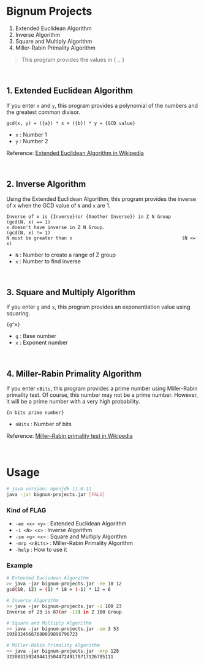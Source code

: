# Bignum Projects

1. Extended Euclidean Algorithm
2. Inverse Algorithm
3. Square and Multiply Algorithm
4. Miller-Rabin Primality Algorithm

> This program provides the values in { .. }

<br />

## 1. Extended Euclidean Algorithm

If you enter `x` and `y`, this program provides a polynomial of the numbers and the greatest common divisor.

    gcd(x, y) = ({a}) * x + ({b}) * y = {GCD value}

- `x` :  Number 1
- `y` :  Number 2

Reference: [Extended Euclidean Algorithm in Wikipedia](https://en.wikipedia.org/wiki/Extended_Euclidean_algorithm)

<br />

## 2. Inverse Algorithm

Using the Extended Euclidean Algorithm, this program provides the inverse of x when the GCD value of `N` and `x` are 1.

    Inverse of x is {Inverse}(or {Another Inverse}) in Z N Group    (gcd(N, x) == 1)
    x doesn't have inverse in Z N Group.                            (gcd(N, x) != 1)
    N must be greater than x                                        (N <= x)

- `N` :  Number to create a range of Z group
- `x` :  Number to find inverse

<br />

## 3. Square and Multiply Algorithm

If you enter `g` and `x`, this program provides an exponentiation value using squaring.

    {g^x}

- `g` :  Base number
- `x` :  Exponent number

<!-- Reference: [Exponentiation by squaring in Wikipedia](https://en.wikipedia.org/wiki/Exponentiation_by_squaring) -->

<br />

## 4. Miller-Rabin Primality Algorithm

If you enter `nBits`, this program provides a prime number using Miller-Rabin primality test. Of course, this number may not be a prime number. However, it will be a prime number with a very high probability.

    {n bits prime number}

- `nBits` :  Number of bits

Reference: [Miller–Rabin primality test in Wikipedia](https://en.wikipedia.org/wiki/Miller-Rabin_primality_test)

<br />

# Usage

```Bash
# java version: openjdk 11.0.11
java -jar bignum-projects.jar [FALG]
```

### Kind of FLAG
- `-ee <x> <y>`  : Extended Euclidean Algorithm
- `-i <N> <x>`   : Inverse Algorithm
- `-sm <g> <x>`  : Square and Multiply Algorithm
- `-mrp <nBits>` : Miller-Rabin Primality Algorithm
- `-help`        : How to use it

### Example
```Bash
# Extended Euclidean Algorithm
>> java -jar bignum-projects.jar -ee 18 12
gcd(18, 12) = (1) * 18 + (-1) * 12 = 6

# Inverse Algorithm
>> java -jar bignum-projects.jar -i 100 23
Inverse of 23 is 87(or -13) in Z 100 Group

# Square and Multiply Algorithm
>> java -jar bignum-projects.jar -sm 3 53 
19383245667680019896796723

# Miller-Rabin Primality Algorithm
>> java -jar bignum-projects.jar -mrp 128
323083159249441350447249179717126795111
```
